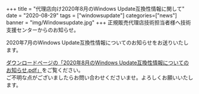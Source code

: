 +++
title = "代理店向け2020年8月のWindows Update互換性情報に関して"
date = "2020-08-29"
tags = ["windowsupdate"]
categories=["news"]
banner = "img/Windowsupdate.jpg"
+++
正規販売代理店技術担当者様へ技術支援センターからのお知らせ。  
<!--more-->
2020年7月のWindows Update互換性情報についてのお知らせをお送りいたします。  

[ダウンロードページの「2020年8月のWindows Update互換性情報についてのお知らせ.pdf」](https://www.kitasp.com/downloads/)をご覧ください。  
ご不明な点がございましたらお問い合わせくださいませ。よろしくお願いいたします。


